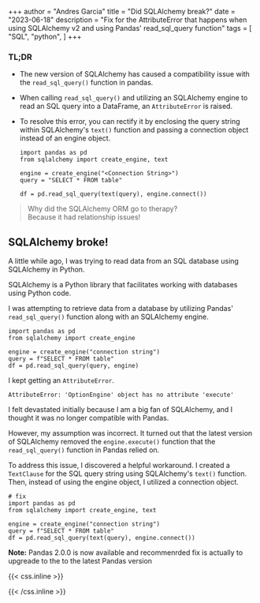 +++
author = "Andres Garcia"
title = "Did SQLAlchemy break?"
date = "2023-06-18"
description = "Fix for the AttributeError that happens when using SQLAlchemy v2 and using Pandas' read_sql_query function"
tags = [
    "SQL",
    "python",
]
+++

### TL;DR 
- The new version of SQLAlchemy has caused a compatibility issue with the `read_sql_query()` function in pandas. 
- When calling `read_sql_query()` and utilizing an SQLAlchemy engine to read an SQL query into a DataFrame, an `AttributeError` is raised.
- To resolve this error, you can rectify it by enclosing the query string within SQLAlchemy's `text()` function and passing a connection object instead of an engine object.

    ```
    import pandas as pd
    from sqlalchemy import create_engine, text

    engine = create_engine("<Connection String>")
    query = "SELECT * FROM table"

    df = pd.read_sql_query(text(query), engine.connect())
    ```

>Why did the SQLAlchemy ORM go to therapy?  
>Because it had relationship issues!  

## SQLAlchemy broke! 

A little while ago, I was trying to read data from an SQL database using SQLAlchemy in Python.  

SQLAlchemy is a Python library that facilitates working with databases using Python code.

I was attempting to retrieve data from a database by utilizing Pandas' `read_sql_query()` function along with an SQLAlchemy engine.
```
import pandas as pd
from sqlalchemy import create_engine

engine = create_engine("connection string")
query = f"SELECT * FROM table"
df = pd.read_sql_query(query, engine)
```

I kept getting an `AttributeError`.
```
AttributeError: 'OptionEngine' object has no attribute 'execute'
```

I felt devastated initially because I am a big fan of SQLAlchemy, and I thought it was no longer compatible with Pandas.

However, my assumption was incorrect. It turned out that the latest version of SQLAlchemy removed the `engine.execute()` function that the `read_sql_query()` function in Pandas relied on.

To address this issue, I discovered a helpful workaround. I created a `TextClause` for the SQL query string using SQLAlchemy's `text()` function. Then, instead of using the engine object, I utilized a connection object.

```
# fix
import pandas as pd
from sqlalchemy import create_engine, text

engine = create_engine("connection string")
query = f"SELECT * FROM table"
df = pd.read_sql_query(text(query), engine.connect())
```

**Note:** Pandas 2.0.0 is now available and recommenrded fix is actually to upgreade to the to the latest Pandas version

{{< css.inline >}}
<style>
.canon { background: white; width: 100%; height: auto; }
</style>
{{< /css.inline >}}
